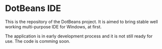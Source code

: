 DotBeans IDE
========

This is the repository of the DotBeans project. It is aimed to bring stable well working multi-purpose IDE for Windows, at first.

The application is in early development process and it is not still ready for use.
The code is comming soon.
